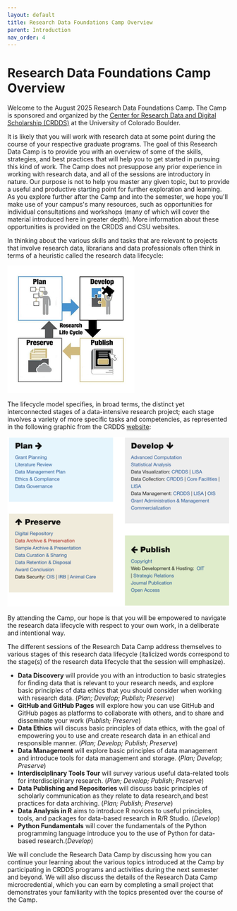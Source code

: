 ```yaml
---
layout: default
title: Research Data Foundations Camp Overview
parent: Introduction
nav_order: 4
---
```

# Research Data Foundations Camp Overview

Welcome to the August 2025 Research Data Foundations Camp. The Camp is sponsored and organized by the [Center for Research Data and Digital Scholarship (CRDDS)](https://www.colorado.edu/crdds/) at the University of Colorado Boulder.

It is likely that you will work with research data at some point during the course of your respective graduate programs. The goal of this Research Data Camp is to provide you with an overview of some of the skills, strategies, and best practices that will help you to get started in pursuing this kind of work. The Camp does not presuppose any prior experience in working with research data, and all of the sessions are introductory in nature. Our purpose is not to help you master any given topic, but to provide a useful and productive starting point for further exploration and learning. As you explore further after the Camp and into the semester, we hope you'll make use of your campus's many resources, such as opportunities for individual consultations and workshops (many of which will cover the material introduced here in greater depth). More information about these opportunities is provided on the CRDDS and CSU websites.

In thinking about the various skills and tasks that are relevant to projects that involve research data, librarians and data professionals often think in terms of a heuristic called the research data lifecycle:

![Research Lifecycle](research_lifecycle.png)

The lifecycle model specifies, in broad terms, the distinct yet interconnected stages of a data-intensive research project; each stage involves a variety of more specific tasks and competencies, as represented in the following graphic from the CRDDS [website](https://www.colorado.edu/crdds/what-we-do/research-lifecycle):

![Research Lifecycle Tasks](research_lifecycle_tasks.png)

By attending the Camp, our hope is that you will be empowered to navigate the research data lifecycle with respect to your own work, in a deliberate and intentional way.

The different sessions of the Research Data Camp address themselves to various stages of this research data lifecycle (italicized words correspond to the stage(s) of the research data lifecycle that the session will emphasize).

* **Data Discovery** will provide you with an introduction to basic strategies for finding data that is relevant to your research needs, and explore basic principles of data ethics that you should consider when working with research data. (*Plan; Develop; Publish; Preserve*)
* **GitHub and GitHub Pages** will explore how you can use GitHub and GitHub pages as platforms to collaborate with others, and to share and disseminate your work (*Publish; Preserve*)
* **Data Ethics** will discuss basic principles of data ethics, with the goal of empowering you to use and create research data in an ethical and responsible manner. (*Plan; Develop; Publish; Preserve*)
* **Data Management** will explore basic principles of data management and introduce tools for data management and storage. (*Plan; Develop; Preserve*)
* **Interdisciplinary Tools Tour** will survey various useful data-related tools for interdisciplinary research.  (*Plan; Develop; Publish; Preserve*)
* **Data Publishing and Repositories** will discuss basic principles of scholarly communication as they relate to data research,and best practices for data archiving. (*Plan; Publish; Preserve*)
* **Data Analysis in R** aims to introduce R novices to useful principles, tools, and packages for data-based research in R/R Studio. (*Develop*)
* **Python Fundamentals** will cover the fundamentals of the Python programming language introduce you to the use of Python for data-based research.(*Develop*)

We will conclude the Research Data Camp by discussing how you can continue your learning about the various topics introduced at the Camp by participating in CRDDS programs and activities during the next semester and beyond. We will also discuss the details of the Research Data Camp microcredential, which you can earn by completing a small project that demonstrates your familiarity with the topics presented over the course of the Camp. 
